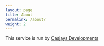 ```yaml
---
layout: page
title: About
permalink: /about/
weight: 2
---
```



This service is run by [Casjays Developments](http://casjay.net)  
